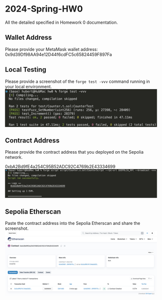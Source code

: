 # 2024-Spring-HW0

All the detailed specified in Homework 0 documentation.

## Wallet Address
Please provide your MetaMask wallet address:
0x9d39Df98AA94e12D44f6cdFC5c65824459F897Fa
## Local Testing
Please provide a screenshot of the `forge test -vvv` command running in your local environment.
![image](images/forgeTest.png)


## Contract Address
Please provide the contract address that you deployed on the Sepolia network.

0xbA2Bd9fE4a254C95B52ADC92C4769b2E43334699
![image](images/2.png)

## Sepolia Etherscan
Paste the contract address into the Sepolia Etherscan and share the screenshot.
![image](images/3.png)